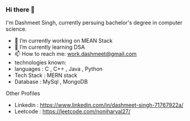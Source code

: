 ### Hi there 👋
I'm Dashmeet Singh, currently persuing bachelor's degree in computer science.

- 🔭 I’m currently working on MEAN Stack
- 🌱 I’m currently learning DSA
- 📫 How to reach me: work.dashmeet@gmail.com
- technologies known:
-   languages : C , C++ , Java , Python
-   Tech Stack : MERN stack
-   Database : MySql , MongoDB

  Other Profiles
  -   Linkedin : https://www.linkedin.com/in/dashmeet-singh-71767922a/
  -   Leetcode : https://leetcode.com/noniharyal27/
    




